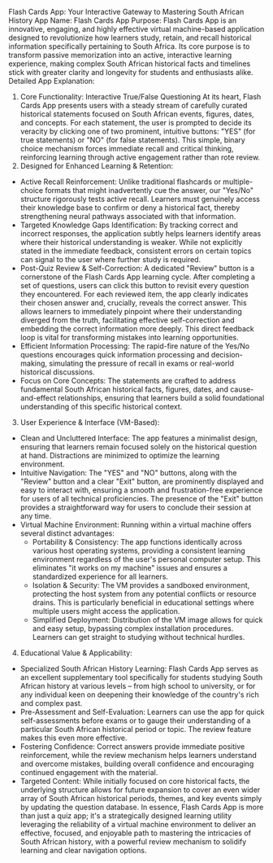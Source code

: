 Flash Cards App: Your Interactive Gateway to Mastering South African History
App Name: Flash Cards App
Purpose:
Flash Cards App is an innovative, engaging, and highly effective virtual machine-based application designed to revolutionize how learners study, retain, and recall historical information specifically pertaining to South Africa. Its core purpose is to transform passive memorization into an active, interactive learning experience, making complex South African historical facts and timelines stick with greater clarity and longevity for students and enthusiasts alike.
Detailed App Explanation:
1. Core Functionality: Interactive True/False Questioning
At its heart, Flash Cards App presents users with a steady stream of carefully curated historical statements focused on South African events, figures, dates, and concepts. For each statement, the user is prompted to decide its veracity by clicking one of two prominent, intuitive buttons: "YES" (for true statements) or "NO" (for false statements). This simple, binary choice mechanism forces immediate recall and critical thinking, reinforcing learning through active engagement rather than rote review.
2. Designed for Enhanced Learning & Retention:
 * Active Recall Reinforcement: Unlike traditional flashcards or multiple-choice formats that might inadvertently cue the answer, our "Yes/No" structure rigorously tests active recall. Learners must genuinely access their knowledge base to confirm or deny a historical fact, thereby strengthening neural pathways associated with that information.
 * Targeted Knowledge Gaps Identification: By tracking correct and incorrect responses, the application subtly helps learners identify areas where their historical understanding is weaker. While not explicitly stated in the immediate feedback, consistent errors on certain topics can signal to the user where further study is required.
 * Post-Quiz Review & Self-Correction: A dedicated "Review" button is a cornerstone of the Flash Cards App learning cycle. After completing a set of questions, users can click this button to revisit every question they encountered. For each reviewed item, the app clearly indicates their chosen answer and, crucially, reveals the correct answer. This allows learners to immediately pinpoint where their understanding diverged from the truth, facilitating effective self-correction and embedding the correct information more deeply. This direct feedback loop is vital for transforming mistakes into learning opportunities.
 * Efficient Information Processing: The rapid-fire nature of the Yes/No questions encourages quick information processing and decision-making, simulating the pressure of recall in exams or real-world historical discussions.
 * Focus on Core Concepts: The statements are crafted to address fundamental South African historical facts, figures, dates, and cause-and-effect relationships, ensuring that learners build a solid foundational understanding of this specific historical context.
3. User Experience & Interface (VM-Based):
 * Clean and Uncluttered Interface: The app features a minimalist design, ensuring that learners remain focused solely on the historical question at hand. Distractions are minimized to optimize the learning environment.
 * Intuitive Navigation: The "YES" and "NO" buttons, along with the "Review" button and a clear "Exit" button, are prominently displayed and easy to interact with, ensuring a smooth and frustration-free experience for users of all technical proficiencies. The presence of the "Exit" button provides a straightforward way for users to conclude their session at any time.
 * Virtual Machine Environment: Running within a virtual machine offers several distinct advantages:
   * Portability & Consistency: The app functions identically across various host operating systems, providing a consistent learning environment regardless of the user's personal computer setup. This eliminates "it works on my machine" issues and ensures a standardized experience for all learners.
   * Isolation & Security: The VM provides a sandboxed environment, protecting the host system from any potential conflicts or resource drains. This is particularly beneficial in educational settings where multiple users might access the application.
   * Simplified Deployment: Distribution of the VM image allows for quick and easy setup, bypassing complex installation procedures. Learners can get straight to studying without technical hurdles.
4. Educational Value & Applicability:
 * Specialized South African History Learning: Flash Cards App serves as an excellent supplementary tool specifically for students studying South African history at various levels – from high school to university, or for any individual keen on deepening their knowledge of the country's rich and complex past.
 * Pre-Assessment and Self-Evaluation: Learners can use the app for quick self-assessments before exams or to gauge their understanding of a particular South African historical period or topic. The review feature makes this even more effective.
 * Fostering Confidence: Correct answers provide immediate positive reinforcement, while the review mechanism helps learners understand and overcome mistakes, building overall confidence and encouraging continued engagement with the material.
 * Targeted Content: While initially focused on core historical facts, the underlying structure allows for future expansion to cover an even wider array of South African historical periods, themes, and key events simply by updating the question database.
In essence, Flash Cards App is more than just a quiz app; it's a strategically designed learning utility leveraging the reliability of a virtual machine environment to deliver an effective, focused, and enjoyable path to mastering the intricacies of South African history, with a powerful review mechanism to solidify learning and clear navigation options.
